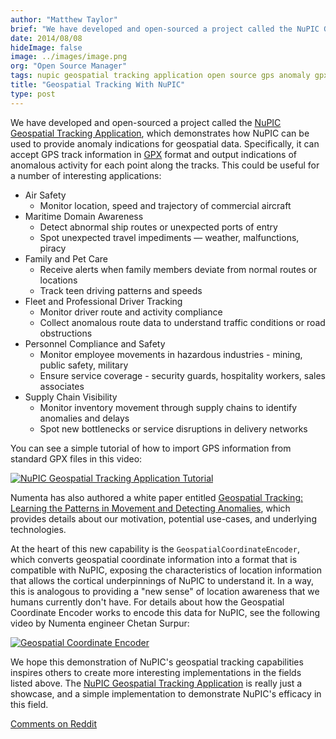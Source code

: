 ```yaml
---
author: "Matthew Taylor"
brief: "We have developed and open-sourced a project called the NuPIC Geospatial Tracking Application, which demonstrates how NuPIC can be used to provide anomaly indications for geospatial data."
date: 2014/08/08
hideImage: false
image: ../images/image.png
org: "Open Source Manager"
tags: nupic geospatial tracking application open source gps anomaly gpx videos
title: "Geospatial Tracking With NuPIC"
type: post
---
```


We have developed and open-sourced a project called the [NuPIC Geospatial
Tracking Application](https://github.com/numenta/nupic.geospatial), which
demonstrates how NuPIC can be used to provide anomaly indications for geospatial
data. Specifically, it can accept GPS track information in
[GPX](http://www.topografix.com/gpx.asp) format and output indications of
anomalous activity for each point along the tracks. This could be useful for a
number of interesting applications:

- Air Safety
    - Monitor location, speed and trajectory of commercial aircraft
- Maritime Domain Awareness
    - Detect abnormal ship routes or unexpected ports of entry
    - Spot unexpected travel impediments — weather, malfunctions, piracy
- Family and Pet Care
    - Receive alerts when family members deviate from normal routes or locations
    - Track teen driving patterns and speeds
- Fleet and Professional Driver Tracking
    - Monitor driver route and activity compliance
    - Collect anomalous route data to understand traffic conditions or road
      obstructions
- Personnel Compliance and Safety
    - Monitor employee movements in hazardous industries - mining, public
      safety, military
    - Ensure service coverage - security guards, hospitality workers, sales
      associates
- Supply Chain Visibility
    - Monitor inventory movement through supply chains to identify anomalies and
      delays
    - Spot new bottlenecks or service disruptions in delivery networks

You can see a simple tutorial of how to import GPS information from standard GPX
files in this video:

[![NuPIC Geospatial Tracking Application Tutorial](http://img.youtube.com/vi/M4dD9wCQLkA/hqdefault.jpg)](http://www.youtube.com/watch?v=M4dD9wCQLkA)

Numenta has also authored a white paper entitled
[Geospatial Tracking: Learning the Patterns in Movement and Detecting Anomalies](/assets/pdf/whitepapers/Geospatial%20Tracking%20White%20Paper.pdf),
which provides details about our motivation, potential use-cases, and underlying
technologies.

At the heart of this new capability is the `GeospatialCoordinateEncoder`, which
converts geospatial coordinate information into a format that is compatible with
NuPIC, exposing the characteristics of location information that allows the
cortical underpinnings of NuPIC to understand it. In a way, this is analogous to
providing a "new sense" of location awareness that we humans currently don't
have. For details about how the Geospatial Coordinate Encoder works to encode
this data for NuPIC, see the following video by Numenta engineer Chetan Surpur:

[![Geospatial Coordinate Encoder](http://img.youtube.com/vi/KxxHo-FtKRo/hqdefault.jpg)](http://www.youtube.com/watch?v=KxxHo-FtKRo)

We hope this demonstration of NuPIC's geospatial tracking capabilities inspires
others to create more interesting implementations in the fields listed above.
The [NuPIC Geospatial Tracking Application](https://github.com/numenta/nupic.geospatial)
is really just a showcase, and a simple implementation to demonstrate NuPIC's
efficacy in this field.

[Comments on Reddit](http://www.reddit.com/r/MachineLearning/comments/2dx0uc/geospatial_tracking_with_nupic/)
